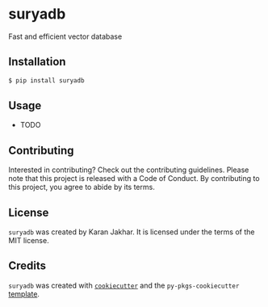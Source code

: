 # suryadb

Fast and efficient vector database

## Installation

```bash
$ pip install suryadb
```

## Usage

- TODO

## Contributing

Interested in contributing? Check out the contributing guidelines. Please note that this project is released with a Code of Conduct. By contributing to this project, you agree to abide by its terms.

## License

`suryadb` was created by Karan Jakhar. It is licensed under the terms of the MIT license.

## Credits

`suryadb` was created with [`cookiecutter`](https://cookiecutter.readthedocs.io/en/latest/) and the `py-pkgs-cookiecutter` [template](https://github.com/py-pkgs/py-pkgs-cookiecutter).
